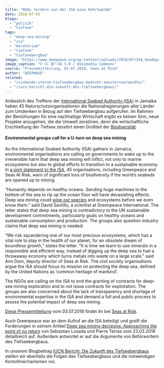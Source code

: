 ```yaml
---
title: "NGOs fordern von der ISA eine Kehrtwende"
date: 2018-07-03
blogs: 
  - "politik"
  - "tiefsee"
tags: 
  - "deep-sea-mining"
  - "isa"
  - "moratorium"
  - "tiefsee"
  - "tiefseebergbau"
image: "https://www.deepwave.org/wp-content/uploads/2018/07/ISA_Headquaters-scaled.jpg"
image_caption: "© CC BY-SA 3.0 / Wikimedia Commons"
source: "Pressemitteilung, 03.07.2018, Seas at Risk"
author: "DEEPWAVE"
related: 
  - "/sinkende-sterne-tiefseebergbau-bedroht-seesternverwandte/"
  - "/iucn-bericht-die-zukunft-des-tiefseebergbaus/"
---
```


Anlässlich des Treffens der [International Seabed Authority (ISA)](https://www.isa.org.jm/) in Jamaika haben 45 Naturschutzorganisationen die Nationalregierungen aller Länder zum Umdenken in Bezug auf den Tiefseebergbau aufgerufen. Im Rahmen der Bemühungen für eine nachhaltige Wirtschaft ergibt es keinen Sinn, neue Projekte anzugehen, die die Umwelt zerstören, denn die wirtschaftliche Erschließung der Tiefsee zerstört einen Großteil der [Biodiversität](https://www.deepwave.org/sinkende-sterne-tiefseebergbau-bedroht-seesternverwandte/).

#### Environmental groups call for a U-turn on deep sea mining



As the International Seabed Authority (ISA) gathers in Jamaica, environmental organisations are calling on governments to wake up to the irreversible harm that deep sea mining will inflict, not only to marine ecosystems but also to global efforts to transition to a sustainable economy. In [a joint statement to the ISA](https://seas-at-risk.org/images/pdf/publications/2018_04_27_NGO_submission_to_ISA_9_07.pdf), 45 organisations, including Greenpeace and Seas At Risk, warn of significant loss of biodiversity if the world’s seabeds are opened up to mining.

“Humanity depends on healthy oceans. Sending huge machines to the bottom of the sea to rip up the ocean floor will have devastating effects. Deep sea mining could [wipe out species](https://www.frontiersin.org/articles/10.3389/fmars.2018.00053/full) and ecosystems before we even know them.” said David Santillo, a scientist at Greenpeace International. The letter states that deep sea mining is contradictory to the UN sustainable development commitments, particularly goals on healthy oceans and sustainable consumption and production. The groups also question industry claims that deep sea mining is needed:

“We risk squandering one of our most precious ecosystems, which has a vital role to play in the health of our planet, for an obsolete dream of boundless growth,” states the letter. “It is time we learn to use minerals in a responsible and efficient way, instead of digging up the deep sea to fuel a throwaway economy which turns metals into waste on a large scale,” said Ann Dom, deputy director of Seas at Risk. The civil society organisations argue the ISA should focus its mission on protecting the deep sea, defined by the United Nations as ‘common heritage of mankind’.

The NGOs are calling on the ISA to end the granting of contracts for deep-sea mining exploration and to not issue contracts for exploitation. The groups are also concerned about the lack of transparency and shortage of environmental expertise in the ISA and demand a full and public process to assess the potential impact of deep sea mining.

[Diese Pressemitteilung](https://seas-at-risk.org/press-releases/environmental-groups-call-for-a-u-turn-on-deep-sea-mining/) vom 03.07.2018 findet ihr bei [Seas at Risk](https://seas-at-risk.org/).

Auch Greenpeace war an dem Aufruf an die ISA beteiligt und greift die Forderungen in seinem Artikel [Deep sea mining decisions: Approaching the point of no return](https://www.greenpeace.org/international/story/15514/deep-sea-mining-decisions-isa-jamaica-point-of-no-return/) von Sebastian Losada und Pierre Terras vom 23.03.2018 detaillreich auf. Außerdem antwortet er auf die Argumente von Befürwortern des Tiefseebergbaus.

In unserem Blogbeitrag [IUCN Bericht: Die Zukunft des Tiefseebergbaus](https://www.deepwave.org/iucn-bericht-die-zukunft-des-tiefseebergbaus/) stellen wir ebenfalls die Folgen des Tiefseebergbaus und die notwendigen Kontollmechanismen vor.

